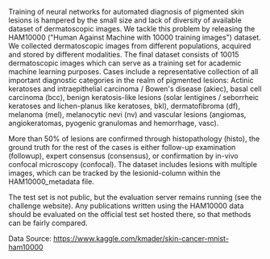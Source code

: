 Training of neural networks for automated diagnosis of pigmented skin lesions is hampered by the small size and lack of diversity of available dataset of dermatoscopic images. We tackle this problem by releasing the HAM10000 ("Human Against Machine with 10000 training images") dataset. We collected dermatoscopic images from different populations, acquired and stored by different modalities. The final dataset consists of 10015 dermatoscopic images which can serve as a training set for academic machine learning purposes. Cases include a representative collection of all important diagnostic categories in the realm of pigmented lesions: Actinic keratoses and intraepithelial carcinoma / Bowen's disease (akiec), basal cell carcinoma (bcc), benign keratosis-like lesions (solar lentigines / seborrheic keratoses and lichen-planus like keratoses, bkl), dermatofibroma (df), melanoma (mel), melanocytic nevi (nv) and vascular lesions (angiomas, angiokeratomas, pyogenic granulomas and hemorrhage, vasc).

More than 50% of lesions are confirmed through histopathology (histo), the ground truth for the rest of the cases is either follow-up examination (followup), expert consensus (consensus), or confirmation by in-vivo confocal microscopy (confocal). The dataset includes lesions with multiple images, which can be tracked by the lesionid-column within the HAM10000_metadata file.

The test set is not public, but the evaluation server remains running (see the challenge website). Any publications written using the HAM10000 data should be evaluated on the official test set hosted there, so that methods can be fairly compared.


Data Source: https://www.kaggle.com/kmader/skin-cancer-mnist-ham10000
